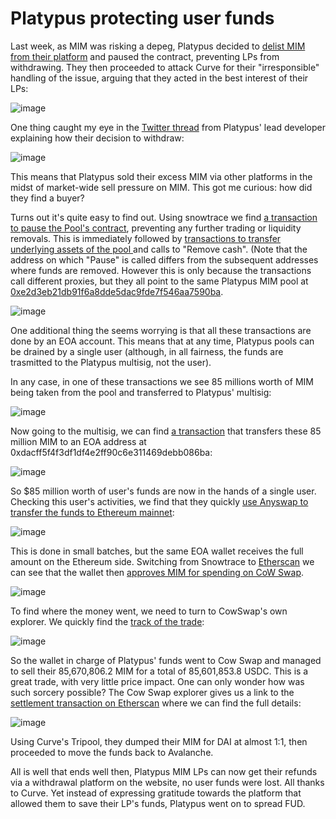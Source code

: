 # Platypus protecting user funds


Last week, as MIM was risking a depeg, Platypus decided to <a href="https://twitter.com/MrBeaverTail/status/1486880374705823751">delist MIM from their platform</a> and paused the contract, preventing LPs from withdrawing. They then proceeded to attack Curve for their "irresponsible" handling of the issue, arguing that they acted in the best interest of their LPs:

![image](https://user-images.githubusercontent.com/98719843/151724588-30d877a5-07f2-4237-9c06-0d5fff31a978.png)

One thing caught my eye in the <a href="https://twitter.com/MrBeaverTail/status/1486880379680272384">Twitter thread</a> from Platypus' lead developer explaining how their decision to withdraw:

![image](https://user-images.githubusercontent.com/98719843/151724599-ef757d2b-ef24-4a1d-ad8c-3f8f910349f9.png)

This means that Platypus sold their excess MIM via other platforms in the midst of market-wide sell pressure on MIM. This got me curious: how did they find a buyer?

Turns out it's quite easy to find out. Using snowtrace we find <a href="https://snowtrace.io/tx/0x87ada964c273830be9f46dfc6e2a2d54cf4ad66878805f6f98a27c3a6262657a">a transaction to pause the Pool's contract</a>, preventing any further trading or liquidity removals. This is immediately followed by <a href="https://snowtrace.io/tx/0xfe003257c55b6b7859ed8946403539c0f7dcde8b3bba1d8b0ec63375d90c18aa">transactions to transfer underlying assets of the pool </a> and calls to "Remove cash". (Note that the address on which "Pause" is called differs from the subsequent addresses where funds are removed. However this is only because the transactions call different proxies, but they all point to the same Platypus MIM pool at <a href="https://snowtrace.io/address/0xe2d3eb21db91f6a8dde5dac9fde7f546aa7590ba#code">0xe2d3eb21db91f6a8dde5dac9fde7f546aa7590ba</a>. 

![image](https://user-images.githubusercontent.com/98719843/151724604-60c07673-2872-4857-899d-feb45c89d7ab.png)

One additional thing the seems worrying is that all these transactions are done by an EOA account. This means that at any time, Platypus pools can be drained by a single user (although, in all fairness, the funds are trasmitted to the Platypus multisig, not the user).

In any case, in one of these transactions we see 85 millions worth of MIM being taken from the pool and transferred to Platypus' multisig:

![image](https://user-images.githubusercontent.com/98719843/151724609-6c857a22-9602-4bcb-8388-03dbf99a58f7.png)

Now going to the multisig, we can find <a href="https://snowtrace.io/tx/0x8a9c42f6f28ea109c925cbb1e55c74b954a519be5d8e7557b7c2e169875de1f2#eventlog">a transaction</a> that transfers these 85 million MIM to an EOA address at 0xdacff5f4f3df1df4e2ff90c6e311469debb086ba:

![image](https://user-images.githubusercontent.com/98719843/151724620-596e9372-40db-454d-8e78-1f784422b074.png)

So $85 million worth of user's funds are now in the hands of a single user. Checking this user's activities, we find that they quickly <a href="https://snowtrace.io/tx/0xf0300f0ea91422ec02b787fe181d43299a13cc1df78b7ee3571424d74b2a61ce#eventlog">use Anyswap to transfer the funds to Ethereum mainnet</a>:
  
![image](https://user-images.githubusercontent.com/98719843/151724646-38b9417d-14d6-49ab-bdc6-f4d126a2e152.png)

This is done in small batches, but the same EOA wallet receives the full amount on the Ethereum side. Switching from Snowtrace to <a href="https://etherscan.io/address/0xdacff5f4f3df1df4e2ff90c6e311469debb086ba">Etherscan</a> we can see that the wallet then <a href="https://etherscan.io/tx/0x7c3faad7f8e7d901244b7e80df43d10b6dc43d4c25f70406f4dd8d60f7570204">approves MIM for spending on CoW Swap<a/>. 

![image](https://user-images.githubusercontent.com/98719843/151724652-da257171-bad8-4876-b4de-1fe7d7b0f9ad.png)


To find where the money went, we need to turn to CowSwap's own explorer. We quickly find the <a href="https://gnosis-protocol.io/orders/0x92de79da25370a4ce857eb302cc94e9fa9f231dba8c1d791c710f236aada56e6dacff5f4f3df1df4e2ff90c6e311469debb086ba61f2c094">track of the trade<a/>:
  
![image](https://user-images.githubusercontent.com/98719843/151724659-4d313c53-db62-47c4-b85b-d36fea44fcf6.png)

So the wallet in charge of Platypus' funds went to Cow Swap and managed to sell their 85,670,806.2 MIM for a total of 85,601,853.8 USDC. This is a great trade, with very little price impact. One can only wonder how was such sorcery possible? The Cow Swap explorer gives us a link to the <a href="https://etherscan.io/tx/0xbafe10f05e5db9aa9efc5d57fc282af9d3bc76e2a4d4394731883698d76a8e48">settlement transaction on Etherscan</a> where we can find the full details:
  
![image](https://user-images.githubusercontent.com/98719843/151724667-ce4bfa5f-11be-489d-9637-16276cba1d6c.png)

Using Curve's Tripool, they dumped their MIM for DAI at almost 1:1, then proceeded to move the funds back to Avalanche.
  
All is well that ends well then, Platypus MIM LPs can now get their refunds via a withdrawal platform on the website, no user funds were lost. All thanks to Curve. Yet instead of expressing gratitude towards the platform that allowed them to save their LP's funds, Platypus went on to spread FUD. 
  
  


